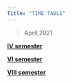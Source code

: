 ```yaml
---
Title: "TIME TABLE"
---
```

> April,2021


<b>  <a href=" ">IV semester</a>  <br>
  
   <a href=" ">VI semester</a>  <br>
   
  <a href=" ">VIII semester</a><br>
  </b>
  
